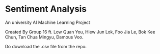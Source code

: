 # Sentiment Analysis
An university AI Machine Learning Project

Created By Group 16 ft.
Low Quan You, Hiew Jun Lok, Foo Jia Le, Bok Kee Chun, Tan Chua Mingyu, Damous Voo.

Do download the .csv file from the repo.
